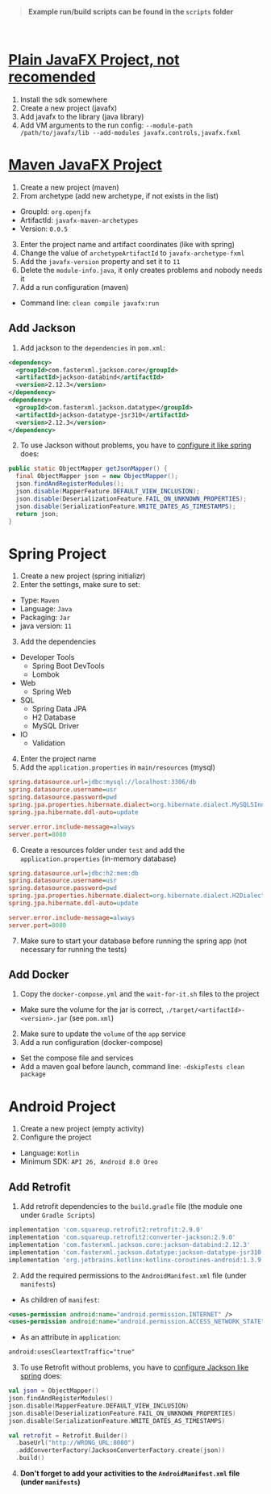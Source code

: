 >  **Example run/build scripts can be found in the `scripts` folder**

<br>

# [Plain JavaFX Project, not recomended](https://www.jetbrains.com/help/idea/javafx.html)
1. Install the sdk somewhere
2. Create a new project (javafx)
3. Add javafx to the library (java library)
4. Add VM arguments to the run config:
`--module-path /path/to/javafx/lib --add-modules javafx.controls,javafx.fxml`



# [Maven JavaFX Project](https://openjfx.io/openjfx-docs/)
1. Create a new project (maven)
2. From archetype (add new archetype, if not exists in the list)
  - GroupId: `org.openjfx`
  - ArtifactId: `javafx-maven-archetypes`
  - Version: `0.0.5`
3. Enter the project name and artifact coordinates (like with spring)
4. Change the value of `archetypeArtifactId` to `javafx-archetype-fxml`
5. Add the `javafx-version` property and set it to `11`
6. Delete the `module-info.java`, it only creates problems and nobody needs it
7. Add a run configuration (maven)
  - Command line: `clean compile javafx:run`

## Add Jackson
1. Add jackson to the `dependencies` in `pom.xml`:
```xml
<dependency>
  <groupId>com.fasterxml.jackson.core</groupId>
  <artifactId>jackson-databind</artifactId>
  <version>2.12.3</version>
</dependency>
<dependency>
  <groupId>com.fasterxml.jackson.datatype</groupId>
  <artifactId>jackson-datatype-jsr310</artifactId>
  <version>2.12.3</version>
</dependency>
```
2. To use Jackson without problems, you have to [configure it like spring](https://www.baeldung.com/spring-boot-customize-jackson-objectmapper#default-configuration) does:
```java
public static ObjectMapper getJsonMapper() {
  final ObjectMapper json = new ObjectMapper();
  json.findAndRegisterModules();
  json.disable(MapperFeature.DEFAULT_VIEW_INCLUSION);
  json.disable(DeserializationFeature.FAIL_ON_UNKNOWN_PROPERTIES);
  json.disable(SerializationFeature.WRITE_DATES_AS_TIMESTAMPS);
  return json;
}
```



# Spring Project
1. Create a new project (spring initializr)
2. Enter the settings, make sure to set:
  - Type: `Maven`
  - Language: `Java`
  - Packaging: `Jar`
  - java version: `11`
3. Add the dependencies
  - Developer Tools
    - Spring Boot DevTools
    - Lombok
  - Web
    - Spring Web
  - SQL
    - Spring Data JPA
    - H2 Database
    - MySQL Driver
  - IO
    - Validation
4. Enter the project name
5. Add the `application.properties` in `main/resources` (mysql)
```ini
spring.datasource.url=jdbc:mysql://localhost:3306/db
spring.datasource.username=usr
spring.datasource.password=pwd
spring.jpa.properties.hibernate.dialect=org.hibernate.dialect.MySQL5InnoDBDialect
spring.jpa.hibernate.ddl-auto=update

server.error.include-message=always
server.port=8080
```
6. Create a resources folder under `test` and add the `application.properties` (in-memory database)
```ini
spring.datasource.url=jdbc:h2:mem:db
spring.datasource.username=usr
spring.datasource.password=pwd
spring.jpa.properties.hibernate.dialect=org.hibernate.dialect.H2Dialect
spring.jpa.hibernate.ddl-auto=update

server.error.include-message=always
server.port=8080
```
7. Make sure to start your database before running the spring app (not necessary for running the tests)

## Add Docker
1. Copy the `docker-compose.yml` and the `wait-for-it.sh` files to the project
  - Make sure the volume for the jar is correct, `./target/<artifactId>-<version>.jar` (see `pom.xml`)
2. Make sure to update the `volume` of the `app` service
3. Add a run configuration (docker-compose)
  - Set the compose file and services
  - Add a maven goal before launch, command line: `-dskipTests clean package`



# Android Project
1. Create a new project (empty activity)
2. Configure the project
  - Language: `Kotlin`
  - Minimum SDK: `API 26, Android 8.0 Oreo`

## Add Retrofit
1. Add retrofit dependencies to the `build.gradle` file (the module one under `Gradle Scripts`)
```gradle
implementation 'com.squareup.retrofit2:retrofit:2.9.0'
implementation 'com.squareup.retrofit2:converter-jackson:2.9.0'
implementation 'com.fasterxml.jackson.core:jackson-databind:2.12.3'
implementation 'com.fasterxml.jackson.datatype:jackson-datatype-jsr310:2.12.3'
implementation 'org.jetbrains.kotlinx:kotlinx-coroutines-android:1.3.9'
```
2. Add the required permissions to the `AndroidManifest.xml` file (under `manifests`)
- As children of `manifest`:
```xml
<uses-permission android:name="android.permission.INTERNET" />
<uses-permission android:name="android.permission.ACCESS_NETWORK_STATE" />
```
- As an attribute in `application`:
```xml
android:usesCleartextTraffic="true"
```
3. To use Retrofit without problems, you have to [configure Jackson like spring](https://www.baeldung.com/spring-boot-customize-jackson-objectmapper#default-configuration) does:
```kt
val json = ObjectMapper()
json.findAndRegisterModules()
json.disable(MapperFeature.DEFAULT_VIEW_INCLUSION)
json.disable(DeserializationFeature.FAIL_ON_UNKNOWN_PROPERTIES)
json.disable(SerializationFeature.WRITE_DATES_AS_TIMESTAMPS)

val retrofit = Retrofit.Builder()
  .baseUrl("http://WRONG_URL:8080")
  .addConverterFactory(JacksonConverterFactory.create(json))
  .build()
```

4. **Don't forget to add your activities to the `AndroidManifest.xml` file (under `manifests`)**

